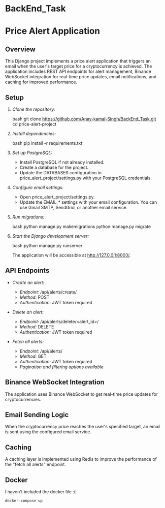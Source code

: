 # BackEnd_Task
# Price Alert Application

## Overview

This Django project implements a price alert application that triggers an email when the user's target price for a cryptocurrency is achieved. The application includes REST API endpoints for alert management, Binance WebSocket integration for real-time price updates, email notifications, and caching for improved performance.

## Setup

1. *Clone the repository:*

    bash
    git clone https://github.com/Anay-kamal-Singh/BackEnd_Task.git
    cd price-alert-project
    

2. *Install dependencies:*

    bash
    pip install -r requirements.txt
    

3. *Set up PostgreSQL:*

    - Install PostgreSQL if not already installed.
    - Create a database for the project.
    - Update the DATABASES configuration in price_alert_project/settings.py with your PostgreSQL credentials.

4. *Configure email settings:*

    - Open price_alert_project/settings.py.
    - Update the EMAIL_* settings with your email configuration. You can use Gmail SMTP, SendGrid, or another email service.

5. *Run migrations:*

    bash
    python manage.py makemigrations
    python manage.py migrate
    

6. *Start the Django development server:*

    bash
    python manage.py runserver
    

    The application will be accessible at http://127.0.0.1:8000/.

## API Endpoints

- *Create an alert:*
    - *Endpoint:* /api/alerts/create/
    - *Method:* POST
    - *Authentication:* JWT token required

- *Delete an alert:*
    - *Endpoint:* /api/alerts/delete/<alert_id>/
    - *Method:* DELETE
    - *Authentication:* JWT token required

- *Fetch all alerts:*
    - *Endpoint:* /api/alerts/
    - *Method:* GET
    - *Authentication:* JWT token required
    - *Pagination and filtering options available*

## Binance WebSocket Integration

The application uses Binance WebSocket to get real-time price updates for cryptocurrencies.

## Email Sending Logic

When the cryptocurrency price reaches the user's specified target, an email is sent using the configured email service.

## Caching

A caching layer is implemented using Redis to improve the performance of the "fetch all alerts" endpoint.

## Docker

I haven't included the docker file :(

```bash
docker-compose up
